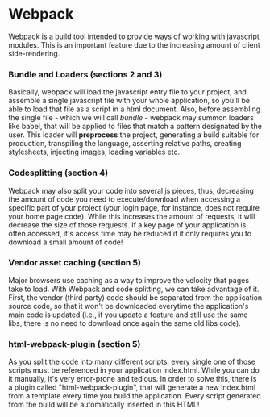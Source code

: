 # Webpack

Webpack is a build tool intended to provide ways of working with javascript modules.
This is an important feature due to the increasing amount of client side-rendering.

### Bundle and Loaders (sections 2 and 3)
Basically, webpack will load the javascript entry file to your project, and assemble a single javascript file with your whole application,
so you'll be able to load that file as a script in a html document.
Also, before assembling the single file - which we will call *bundle* - webpack may summon loaders like babel,
that will be applied to files that match a pattern designated by the user. This loader will **preprocess** the project,
generating a build suitable for production, transpiling the language, asserting relative paths, creating stylesheets,
injecting images, loading variables etc.

### Codesplitting (section 4)
Webpack may also split your code into several js pieces, thus, decreasing the amount of code you need to execute/download
when accessing a specific part of your project (your login page, for instance, does not require your home page code).
While this increases the amount of requests, it will decrease the size of those requests. If a key page of your application is often accessed,
it's access time may be reduced if it only requires you to download a small amount of code!

### Vendor asset caching (section 5)
Major browsers use caching as a way to improve the velocity that pages take to load. With Webpack and code splitting, we can take
advantage of it. First, the vendor (third party) code should be separated from the application source code, so that it won't be
downloaded everytime the application's main code is updated (i.e., if you update a feature and still use the same libs, there is
no need to download once again the same old libs code).

### html-webpack-plugin (section 5)
As you split the code into many different scripts, every single one of those scripts must be referenced in your application index.html.
While you can do it manually, it's very error-prone and tedious. In order to solve this, there is a plugin called "html-webpack-plugin",
that will generate a new index.html from a template every time you build the application. Every script generated from the build will
be automatically inserted in this HTML!
